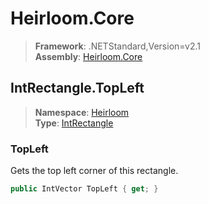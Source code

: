 # Heirloom.Core

> **Framework**: .NETStandard,Version=v2.1  
> **Assembly**: [Heirloom.Core][0]  

## IntRectangle.TopLeft

> **Namespace**: [Heirloom][0]  
> **Type**: [IntRectangle][1]  

### TopLeft

Gets the top left corner of this rectangle.

```cs
public IntVector TopLeft { get; }
```

[0]: ../../../Heirloom.Core.md
[1]: ../IntRectangle.md
